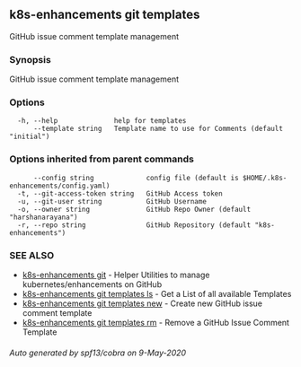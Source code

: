 ## k8s-enhancements git templates

GitHub issue comment template management

### Synopsis

GitHub issue comment template management

### Options

```
  -h, --help              help for templates
      --template string   Template name to use for Comments (default "initial")
```

### Options inherited from parent commands

```
      --config string             config file (default is $HOME/.k8s-enhancements/config.yaml)
  -t, --git-access-token string   GitHub Access token
  -u, --git-user string           GitHub Username
  -o, --owner string              GitHub Repo Owner (default "harshanarayana")
  -r, --repo string               GitHub Repository (default "k8s-enhancements")
```

### SEE ALSO

* [k8s-enhancements git](k8s-enhancements_git.md)	 - Helper Utilities to manage kubernetes/enhancements on GitHub
* [k8s-enhancements git templates ls](k8s-enhancements_git_templates_ls.md)	 - Get a List of all available Templates
* [k8s-enhancements git templates new](k8s-enhancements_git_templates_new.md)	 - Create new GitHub issue comment template
* [k8s-enhancements git templates rm](k8s-enhancements_git_templates_rm.md)	 - Remove a GitHub Issue Comment Template

###### Auto generated by spf13/cobra on 9-May-2020
